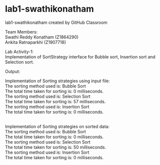 # lab1-swathikonatham
lab1-swathikonatham created by GitHub Classroom

Team Members:<br/>
Swathi Reddy Konatham (Z1864290)<br/>
Ankita Ratnaparkhi (Z1907718)<br/>


Lab Activity-1:<br/>
Implementation of SortStrategy interface for Bubble sort, Insertion sort and Selection sort.

Output:

Implementation of Sorting strategies using input file: <br/>
The sorting method used is: Bubble Sort <br/>
The total time taken for sorting is: 0 milliseconds. <br/>
The sorting method used is: Selection Sort <br/>
The total time taken for sorting is: 57 milliseconds. <br/>
The sorting method used is: Insertion Sort <br/>
The total time taken for sorting is: 0 milliseconds. <br/> <br/>

Implementation of Sorting strategies on sorted data: <br/>
The sorting method used is: Bubble Sort <br/>
The total time taken for sorting is: 0 milliseconds. <br/>
The sorting method used is: Selection Sort <br/>
The total time taken for sorting is: 50 milliseconds. <br/>
The sorting method used is: Insertion Sort <br/>
The total time taken for sorting is: 0 milliseconds. <br/>

